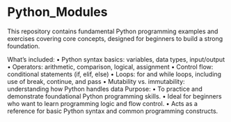 # Python_Modules
This repository contains fundamental Python programming examples and exercises covering core concepts, designed for beginners to build a strong foundation.

What’s included:
•	Python syntax basics: variables, data types, input/output
•	Operators: arithmetic, comparison, logical, assignment
•	Control flow: conditional statements (if, elif, else)
•	Loops: for and while loops, including use of break, continue, and pass
•	Mutability vs. immutability: understanding how Python handles data
Purpose:
•	To practice and demonstrate foundational Python programming skills.
•	Ideal for beginners who want to learn programming logic and flow control.
•	Acts as a reference for basic Python syntax and common programming constructs.
